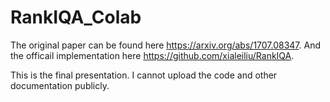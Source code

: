 # RankIQA_Colab

The original paper can be found here https://arxiv.org/abs/1707.08347.
And the officail implementation here https://github.com/xialeiliu/RankIQA.

This is the final presentation. I cannot upload the code and other documentation publicly.

